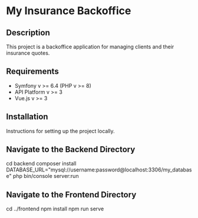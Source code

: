 # My Insurance Backoffice

## Description
This project is a backoffice application for managing clients and their insurance quotes.

## Requirements
- Symfony v >= 6.4 (PHP v >= 8)
- API Platform v >= 3
- Vue.js v >= 3

## Installation
Instructions for setting up the project locally.

## Navigate to the Backend Directory
cd backend
composer install
DATABASE_URL="mysql://username:password@localhost:3306/my_database"
php bin/console server:run
## Navigate to the Frontend Directory
cd ../frontend
npm install
npm run serve
